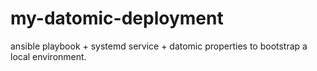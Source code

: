 # my-datomic-deployment
ansible playbook + systemd service + datomic properties to bootstrap a local environment.
